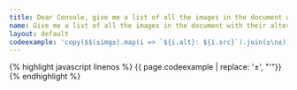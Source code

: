 ```yaml
---
title: Dear Console, give me a list of all the images in the document with their alternative text
name: Give me a list of all the images in the document with their alternative text
layout: default
codeexample: 'copy($$(±img±).map(i => `${i.alt}: ${i.src}`).join(±\n±))'
---
```


{% highlight javascript linenos %}
{{ page.codeexample | replace: '±', "'"}}
{% endhighlight %}

